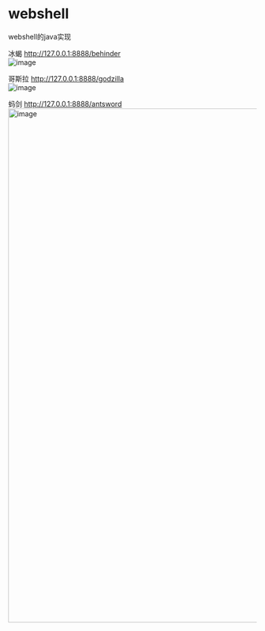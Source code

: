 # webshell
webshell的java实现


冰蝎
http://127.0.0.1:8888/behinder  
![image](https://user-images.githubusercontent.com/26729456/209605294-76939071-d947-419e-b45b-3a5b7dc0f17a.png)


哥斯拉
http://127.0.0.1:8888/godzilla  
![image](https://user-images.githubusercontent.com/26729456/209605308-1ecad1ba-49e8-46c9-a163-6219c48dceb3.png)

蚂剑 
http://127.0.0.1:8888/antsword   
<img width="1040" alt="image" src="https://user-images.githubusercontent.com/26729456/210247752-548cfcb1-24cd-4617-bade-782b20c16d0d.png">
